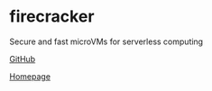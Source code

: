 # firecracker

Secure and fast microVMs for serverless computing

[GitHub](https://github.com/firecracker-microvm/firecracker)

[Homepage](http://firecracker-microvm.io/)
